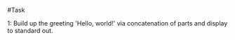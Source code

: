 #Task

1: Build up the greeting 'Hello, world!' via concatenation of parts and display to standard out.
